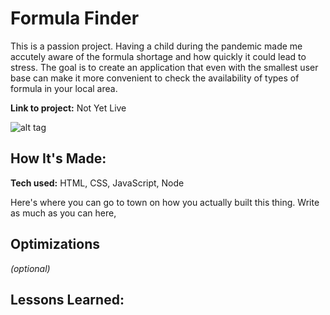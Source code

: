 # Formula Finder
This is a passion project. Having a child during the pandemic made me accutely aware of the formula shortage and how quickly it could lead to stress. The goal is to create an application that even with the smallest user base can make it more convenient to check the availability of types of formula in your local area.

**Link to project:** Not Yet Live

![alt tag](http://placecorgi.com/1200/650)

## How It's Made:

**Tech used:** HTML, CSS, JavaScript, Node

Here's where you can go to town on how you actually built this thing. Write as much as you can here, 

## Optimizations
*(optional)*



## Lessons Learned:




